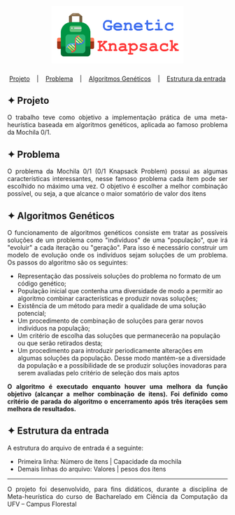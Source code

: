 <h1 align="center">
    <img alt="Logo" title="Knapsack" src="images/Knapsack.svg" width="300px" />
</h1>

<p align="center">
  <a href="#-projeto">Projeto</a>
  &nbsp;&nbsp;&nbsp;|&nbsp;&nbsp;&nbsp;
  <a href="#-problema">Problema</a>
  &nbsp;&nbsp;&nbsp;|&nbsp;&nbsp;&nbsp;
  <a href="#-algoritmos-genéticos">Algoritmos Genéticos</a>
  &nbsp;&nbsp;&nbsp;|&nbsp;&nbsp;&nbsp;
  <a href="#-estrutura-da-entrada">Estrutura da entrada</a>
</p>

## ✦ Projeto
<p align="justify">O trabalho teve como objetivo a implementação prática de uma meta-heurística baseada em algoritmos genéticos, aplicada ao famoso problema da Mochila 0/1.</p>

## ✦ Problema
<p align="justify">O problema da Mochila 0/1 (0/1 Knapsack Problem) possui as algumas características interessantes, nesse famoso problema cada ítem pode ser escolhido no máximo uma vez. O objetivo é escolher a melhor combinação possível, ou seja, a que alcance o maior somatório de valor dos itens</p>

## ✦ Algoritmos Genéticos
<p align="justify">O funcionamento de algoritmos genéticos consiste em tratar as possíveis soluções de um problema como "indivíduos" de uma "população", que irá "evoluir" a cada iteração ou "geração". Para isso é necessário construir um modelo de evolução onde os indivíduos sejam soluções de um problema. Os passos do algoritmo são os seguintes:</p>

- Representação das possíveis soluções do problema no formato de um código genético;
- População inicial que contenha uma diversidade de modo a permitir ao algoritmo combinar características e produzir novas soluções;
- Existência de um método para medir a qualidade de uma solução potencial;
- Um procedimento de combinação de soluções para gerar novos indivíduos na população;
- Um critério de escolha das soluções que permanecerão na população ou que serão retirados desta;
- Um procedimento para introduzir periodicamente alterações em algumas soluções da população. Desse modo mantém-se a diversidade da população e a possibilidade de se produzir soluções inovadoras para serem avaliadas pelo critério de seleção dos mais aptos

<p align="justify"><b>O algoritmo é executado enquanto houver uma melhora da função objetivo (alcançar a melhor combinação de itens). Foi definido como critério de parada do algoritmo o encerramento após três iterações sem melhora de resultados.</b></p>

## ✦ Estrutura da entrada
<p align="justify">A estrutura do arquivo de entrada é a seguinte:</p>

- Primeira linha: Número de itens | Capacidade da mochila
- Demais linhas do arquivo: Valores | pesos dos itens

---

<p align="justify">O projeto foi desenvolvido, para fins didáticos, durante a disciplina de Meta-heurística do curso de Bacharelado em Ciência da Computação da UFV – Campus Florestal</p>
